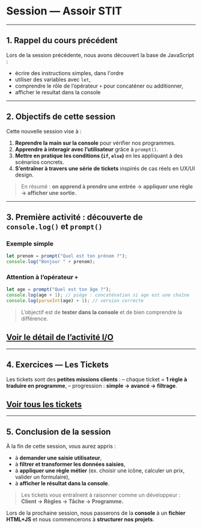 # Session — Assoir STIT

---

## 1. Rappel du cours précédent

Lors de la session précédente, nous avons découvert la base de JavaScript :

* écrire des instructions simples, dans l'ordre
* utiliser des variables avec `let`,
* comprendre le rôle de l’opérateur `+` pour concaténer ou additionner,
* afficher le resultat dans la console

---

## 2. Objectifs de cette session

Cette nouvelle session vise à :

1. **Reprendre la main sur la console** pour vérifier nos programmes.
2. **Apprendre à interagir avec l’utilisateur** grâce à `prompt()`.
3. **Mettre en pratique les conditions (`if`, `else`)** en les appliquant à des scénarios concrets.
4. **S’entraîner à travers une série de tickets** inspirés de cas réels en UX/UI design.

> En résumé : **on apprend à prendre une entrée → appliquer une règle → afficher une sortie.**

---

## 3. Première activité : découverte de `console.log()` et `prompt()`

### Exemple simple

```js
let prenom = prompt("Quel est ton prénom ?");
console.log("Bonjour " + prenom);
```

### Attention à l’opérateur `+`

```js
let age = prompt("Quel est ton âge ?");
console.log(age + 1); // piège : concaténation si age est une chaîne
console.log(parseInt(age) + 1); // version correcte
```

> L’objectif est de **tester dans la console** et de bien comprendre la différence.

[Voir le détail de l’activité I/O](./session_03_activite_0_console.md)
---

---

## 4. Exercices — Les Tickets

Les tickets sont des **petites missions clients** :
– chaque ticket = **1 règle à traduire en programme**,
– progression : **simple → avancé → filtrage**.


[Voir tous les tickets](./session_03_activite_1_tickets.md)
---

---

## 5. Conclusion de la session

À la fin de cette session, vous aurez appris :

* à **demander une saisie utilisateur**,
* à **filtrer et transformer les données saisies**,
* à **appliquer une règle métier** (ex. choisir une icône, calculer un prix, valider un formulaire),
* à **afficher le résultat dans la console**.

> Les tickets vous entraînent à raisonner comme un développeur :
**Client → Règles → Tâche → Programme.**

Lors de la prochaine session, nous passerons de la **console** à un **fichier HTML+JS** et nous commencerons à **structurer nos projets**.
